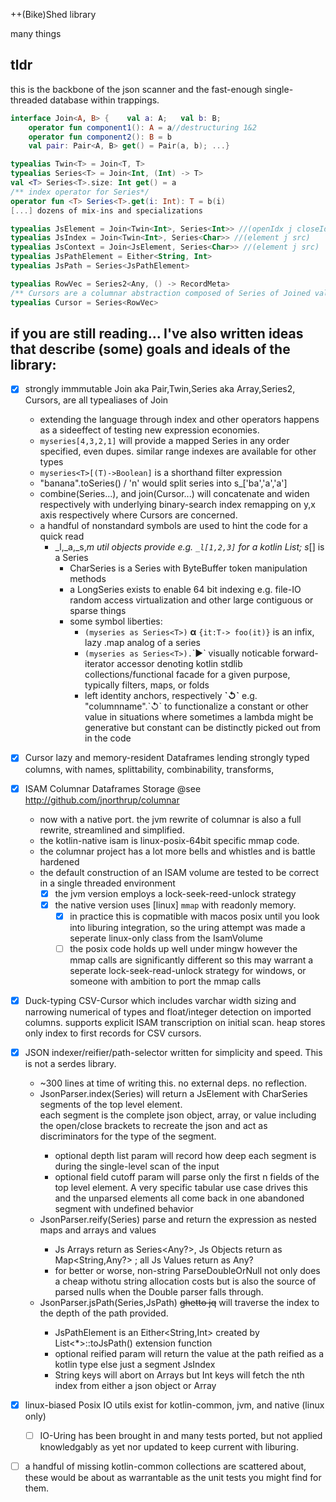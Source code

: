 ++(Bike)Shed library

many things

## tldr 
this is the backbone of the json scanner and the fast-enough single-threaded database within trappings.
```kotlin 
interface Join<A, B> {    val a: A;   val b: B;
    operator fun component1(): A = a//destructuring 1&2
    operator fun component2(): B = b
    val pair: Pair<A, B> get() = Pair(a, b); ...}

typealias Twin<T> = Join<T, T>
typealias Series<T> = Join<Int, (Int) -> T>
val <T> Series<T>.size: Int get() = a
/** index operator for Series*/
operator fun <T> Series<T>.get(i: Int): T = b(i)
[...] dozens of mix-ins and specializations

typealias JsElement = Join<Twin<Int>, Series<Int>> //(openIdx j closeIdx) j commaIdxs
typealias JsIndex = Join<Twin<Int>, Series<Char>> //(element j src)
typealias JsContext = Join<JsElement, Series<Char>> //(element j src)
typealias JsPathElement = Either<String, Int>
typealias JsPath = Series<JsPathElement>

typealias RowVec = Series2<Any, () -> RecordMeta>
/** Cursors are a columnar abstraction composed of Series of Joined value+meta pairs (RecordMeta) */
typealias Cursor = Series<RowVec>
 ```

## if you are still reading... I've also written ideas that describe (some) goals and ideals of the library:  

* [x] strongly immmutable Join aka Pair,Twin,Series aka Array,Series2, Cursors, are all typealiases of Join
    * extending the language through index and other operators happens as a sideeffect of testing new expression
      economies.

    - `myseries[4,3,2,1]` will provide a mapped Series in any order specified, even dupes. similar range indexes are
      available for other types
    - `myseries<T>[(T)->Boolean]` is a shorthand filter expression
    - "banana".toSeries() / 'n' would split series into s_['ba','a','a']
    - combine(Series...), and join(Cursor...) will concatenate and widen respectively with underlying binary-search
      index remapping on y,x axis respectively where Cursors are concerned.
    - a handful of nonstandard symbols are used to hint the code for a quick read
        * _l,_a,_s,_m util objects provide e.g. `_l[1,2,3]` for a kotlin List; s_[] is a Series
            * CharSeries is a Series<Char> with ByteBuffer token manipulation methods
            * a LongSeries<T> exists to enable 64 bit indexing e.g. file-IO random access virtualization and other large
              contiguous or sparse things
            * some symbol liberties:
                - `(myseries as Series<T>)` __α__ `{it:T-> foo(it)}` is an infix, lazy .map analog of a series
                - `(myseries as Series<T>).`\`▶\` visually noticable forward-iterator accessor denoting kotlin stdlib
                  collections/functional facade for a given purpose, typically filters, maps, or folds
                - left identity anchors, respectively __\`↺\`__ e.g. "columnname".\`↺\` to functionalize a constant or
                  other
                  value in situations where sometimes a lambda might be generative but constant can be distinctly picked
                  out
                  from in the code

* [x] Cursor lazy and memory-resident Dataframes lending strongly typed columns, with names, splittability,
  combinability, transforms,

* [x] ISAM Columnar Dataframes Storage @see http://github.com/jnorthrup/columnar
    - now with a native port. the jvm rewrite of columnar is also a full rewrite, streamlined and simplified.
    - the kotlin-native isam is linux-posix-64bit specific mmap code.
    - the columnar project has a lot more bells and whistles and is battle hardened
    - the default construction of an ISAM volume are tested to be correct in a single threaded environment
        - [x] the jvm version employs a lock-seek-reed-unlock strategy
        - [x] the native version uses [linux] `mmap` with readonly memory.
            - [x] in practice this is copmatible with macos posix until you look into liburing integration, so the uring
              attempt was made a seperate linux-only class from the IsamVolume
            - [ ] the posix code holds up well under mingw however the mmap calls are significantly different so this
              may warrant a seperate lock-seek-read-unlock strategy for windows, or someone with ambition to port the
              mmap calls

* [x] Duck-typing CSV-Cursor which includes varchar
  width sizing and narrowing numerical of types and float/integer detection on imported columns. supports
  explicit ISAM transcription on initial scan. heap stores only index to first records for CSV cursors.


* [x] JSON indexer/reifier/path-selector written for simplicity and speed. This is not a serdes library.
    * ~300 lines at time of writing this. no external deps. no reflection.
    * JsonParser.index(Series<Char>) will return a JsElement with CharSeries segments of the top level element.  
      each segment is the complete json object, array, or value including the open/close brackets to recreate
      the json and act as discriminators for the type of the segment.
        * optional depth list param will record how deep each segment is during the single-level scan of the input
        * optional field cutoff param will parse only the first n fields of the top level element. A very specific
          tabular use case drives this and the unparsed elements all come back in one abandoned segment with undefined
          behavior
    * JsonParser.reify(Series<Char>) parse and return the expression as nested maps and arrays and values
        * Js Arrays return as Series<Any?>, Js Objects return as Map<String,Any?> ; all Js Values return as Any?
        * for better or worse, non-string ParseDoubleOrNull not only does a cheap withotu string allocation costs but is
          also the source of parsed nulls when the Double parser falls through.
    * JsonParser.jsPath(Series<Char>,JsPath) ~~ghetto jq~~ will traverse the index to the depth of the path provided.
        * JsPathElement is an Either<String,Int> created by List<*>::toJsPath() extension function
        * optional reified param will return the value at the path reified as a kotlin type else just a segment JsIndex
        * String keys will abort on Arrays but Int keys will fetch the nth index from either a json object or Array


* [x] linux-biased Posix IO utils exist for kotlin-common, jvm, and native (linux only)
    * [ ] IO-Uring has been brought in and many tests ported, but not applied knowledgably as yet nor updated to keep
      current with liburing.


* [ ]  a handful of missing kotlin-common collections are scattered about, these would be about as warrantable as the
  unit
  tests you might find for them.